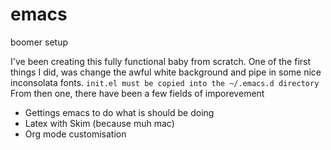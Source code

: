# emacs
boomer setup

I've been creating this fully functional baby from scratch. One of the first things I did, was change the awful white background and pipe in some nice inconsolata fonts.
```init.el must be copied into the ~/.emacs.d directory```
From then one, there have been a few fields of imporevement
 - Gettings emacs to do what is should be doing
 - Latex with Skim (because muh mac)
 - Org mode customisation
